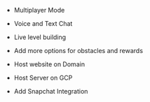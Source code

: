 - Multiplayer Mode 

- Voice and Text Chat

- Live level building

- Add more options for obstacles and rewards

- Host website on Domain

- Host Server on GCP

- Add Snapchat Integration
